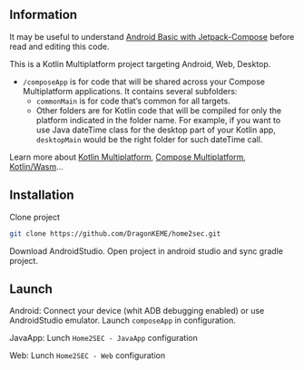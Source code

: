 ## Information
It may be useful to understand
[Android Basic with Jetpack-Compose](https://developer.android.com/courses/android-basics-compose/course)
before read and editing this code.

This is a Kotlin Multiplatform project targeting Android, Web, Desktop.

* `/composeApp` is for code that will be shared across your Compose Multiplatform applications.
  It contains several subfolders:
  - `commonMain` is for code that’s common for all targets.
  - Other folders are for Kotlin code that will be compiled for only the platform indicated in the folder name.
    For example, if you want to use Java dateTime class for the desktop part of your Kotlin app,
    `desktopMain` would be the right folder for such dateTime call.


Learn more about [Kotlin Multiplatform](https://www.jetbrains.com/help/kotlin-multiplatform-dev/get-started.html),
[Compose Multiplatform](https://github.com/JetBrains/compose-multiplatform/#compose-multiplatform),
[Kotlin/Wasm](https://kotl.in/wasm/)…

## Installation 
Clone project
```bash
git clone https://github.com/DragonKEME/home2sec.git
```

Download AndroidStudio.
Open project in android studio and sync gradle project.

## Launch
Android: Connect your device (whit ADB debugging enabled) or use AndroidStudio emulator.
Launch `composeApp` in configuration.

JavaApp: Lunch `Home2SEC - JavaApp` configuration

Web: Lunch `Home2SEC - Web` configuration